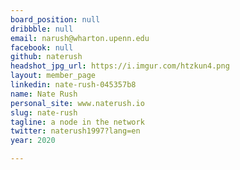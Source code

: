 ```yaml
---
board_position: null
dribbble: null
email: narush@wharton.upenn.edu
facebook: null
github: naterush
headshot_jpg_url: https://i.imgur.com/htzkun4.png
layout: member_page
linkedin: nate-rush-045357b8
name: Nate Rush
personal_site: www.naterush.io
slug: nate-rush
tagline: a node in the network
twitter: naterush1997?lang=en
year: 2020

---
```

